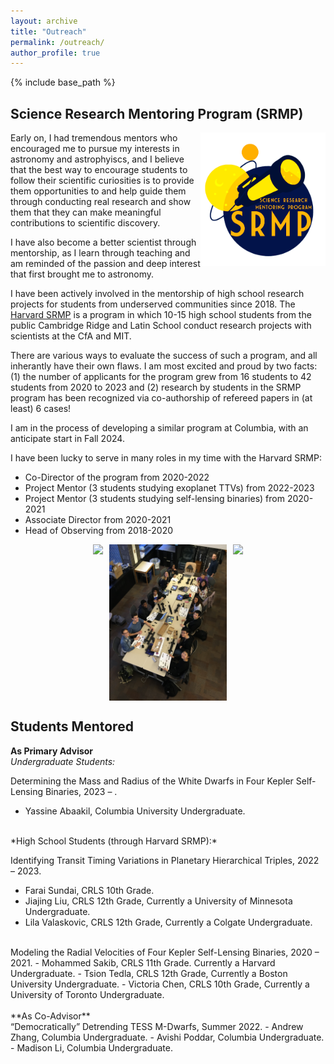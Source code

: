```yaml
---
layout: archive
title: "Outreach"
permalink: /outreach/
author_profile: true
---
```


{% include base_path %}


## Science Research Mentoring Program (SRMP)
<img align="right" src="../images/*SRMP.PNG" width=200>

Early on, I had tremendous mentors who encouraged me to pursue my interests in astronomy and astrophyiscs, and I believe that the best way to encourage students to follow their scientific curiosities is to provide them opportunities to and help guide them through conducting real research and show them that they can make meaningful contributions to scientific discovery. <br>

I have also become a better scientist through mentorship, as I learn through teaching and am reminded of the passion and deep interest that first brought me to astronomy.​ <br>

I have been actively involved in the mentorship of high school research projects for students from underserved communities since 2018. The [Harvard SRMP](https://projects.iq.harvard.edu/shrimp/home) is a program in which 10-15 high school students from the public Cambridge Ridge and Latin School conduct research projects with scientists at the CfA and MIT. <br>

There are various ways to evaluate the success of such a program, and all inherantly have their own flaws. I am most excited and proud by two facts: (1) the number of applicants for the program grew from 16 students to 42 students from 2020 to 2023 and (2) research by students in the SRMP program has been recognized via co-authorship of refereed papers in (at least) 6 cases!

I am in the process of developing a similar program at Columbia, with an anticipate start in Fall 2024. <br>

I have been lucky to serve in many roles in my time with the Harvard SRMP: <br>
- Co-Director of the program from 2020-2022
- Project Mentor (3 students studying exoplanet TTVs) from 2022-2023
- Project Mentor (3 students studying self-lensing binaries) from 2020-2021 <br>
- Associate Director from 2020-2021
- Head of Observing from 2018-2020

<div style="display: flex; justify-content: center; height: 250px;">
  <img src="../images/srmp_team_2023.jpg" style="height: 100%; object-fit: cover; margin-right: 10px;" />
  <img src="../images/SRMP_Galileoscopes_2020.JPG" style="height: 100%; object-fit: cover; margin-right: 10px;" />
  <img src="../images/telescopes_2023.jpg" style="height: 100%; object-fit: cover;" />
</div>



## Students Mentored

**As Primary Advisor** <br>
*Undergraduate Students:* <br>

Determining the Mass and Radius of the White Dwarfs in Four Kepler Self-Lensing Binaries, 2023 – . 
- Yassine Abaakil, Columbia University Undergraduate.

<br>
*High School Students (through Harvard SRMP):* <br>

Identifying Transit Timing Variations in Planetary Hierarchical Triples, 2022 – 2023. 
- Farai Sundai, CRLS 10th Grade.
- Jiajing Liu, CRLS 12th Grade, Currently a University of Minnesota Undergraduate.
- Lila Valaskovic, CRLS 12th Grade, Currently a Colgate Undergraduate.

<br>
Modeling the Radial Velocities of Four Kepler Self-Lensing Binaries, 2020 – 2021.
- Mohammed Sakib, CRLS 11th Grade. Currently a Harvard Undergraduate.
- Tsion Tedla, CRLS 12th Grade, Currently a Boston University Undergraduate.
- Victoria Chen, CRLS 10th Grade, Currently a University of Toronto Undergraduate.

<br>
<br>
**As Co-Advisor**<br>
“Democratically” Detrending TESS M-Dwarfs, Summer 2022.
- Andrew Zhang, Columbia Undergraduate.
- Avishi Poddar, Columbia Undergraduate.
- Madison Li, Columbia Undergraduate.
